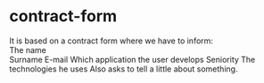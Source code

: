 # contract-form

It is based on a contract form where we have to inform:<br>
The name <br>
Surname 
E-mail
Which application the user develops
Seniority
The technologies he uses
Also asks to tell a little about something.
